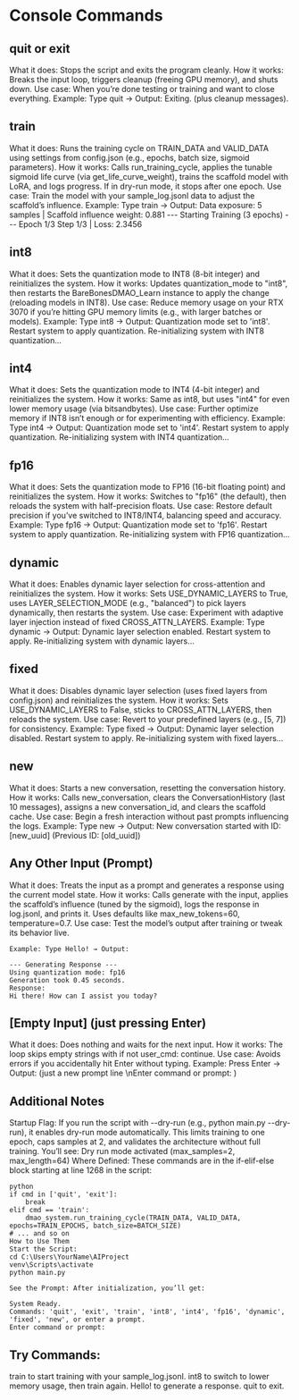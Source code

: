 # Console Commands
## quit or exit
What it does: Stops the script and exits the program cleanly.
How it works: Breaks the input loop, triggers cleanup (freeing GPU memory), and shuts down.
Use case: When you’re done testing or training and want to close everything.
Example: Type quit → Output: Exiting. (plus cleanup messages).
## train
What it does: Runs the training cycle on TRAIN_DATA and VALID_DATA using settings from config.json (e.g., epochs, batch size, sigmoid parameters).
How it works: Calls run_training_cycle, applies the tunable sigmoid life curve (via get_life_curve_weight), trains the scaffold model with LoRA, and logs progress. If in dry-run mode, it stops after one epoch.
Use case: Train the model with your sample_log.jsonl data to adjust the scaffold’s influence.
Example: Type train → Output:
Data exposure: 5 samples | Scaffold influence weight: 0.881
--- Starting Training (3 epochs) ---
Epoch 1/3
Step 1/3 | Loss: 2.3456
##  int8
What it does: Sets the quantization mode to INT8 (8-bit integer) and reinitializes the system.
How it works: Updates quantization_mode to "int8", then restarts the BareBonesDMAO_Learn instance to apply the change (reloading models in INT8).
Use case: Reduce memory usage on your RTX 3070 if you’re hitting GPU memory limits (e.g., with larger batches or models).
Example: Type int8 → Output:
Quantization mode set to 'int8'. Restart system to apply quantization.
Re-initializing system with INT8 quantization...
## int4
What it does: Sets the quantization mode to INT4 (4-bit integer) and reinitializes the system.
How it works: Same as int8, but uses "int4" for even lower memory usage (via bitsandbytes).
Use case: Further optimize memory if INT8 isn’t enough or for experimenting with efficiency.
Example: Type int4 → Output:
Quantization mode set to 'int4'. Restart system to apply quantization.
Re-initializing system with INT4 quantization...
## fp16
What it does: Sets the quantization mode to FP16 (16-bit floating point) and reinitializes the system.
How it works: Switches to "fp16" (the default), then reloads the system with half-precision floats.
Use case: Restore default precision if you’ve switched to INT8/INT4, balancing speed and accuracy.
Example: Type fp16 → Output:
Quantization mode set to 'fp16'. Restart system to apply quantization.
Re-initializing system with FP16 quantization...
## dynamic
What it does: Enables dynamic layer selection for cross-attention and reinitializes the system.
How it works: Sets USE_DYNAMIC_LAYERS to True, uses LAYER_SELECTION_MODE (e.g., "balanced") to pick layers dynamically, then restarts the system.
Use case: Experiment with adaptive layer injection instead of fixed CROSS_ATTN_LAYERS.
Example: Type dynamic → Output:
Dynamic layer selection enabled. Restart system to apply.
Re-initializing system with dynamic layers...
## fixed
What it does: Disables dynamic layer selection (uses fixed layers from config.json) and reinitializes the system.
How it works: Sets USE_DYNAMIC_LAYERS to False, sticks to CROSS_ATTN_LAYERS, then reloads the system.
Use case: Revert to your predefined layers (e.g., [5, 7]) for consistency.
Example: Type fixed → Output:
Dynamic layer selection disabled. Restart system to apply.
Re-initializing system with fixed layers...
## new
What it does: Starts a new conversation, resetting the conversation history.
How it works: Calls new_conversation, clears the ConversationHistory (last 10 messages), assigns a new conversation_id, and clears the scaffold cache.
Use case: Begin a fresh interaction without past prompts influencing the logs.
Example: Type new → Output:
New conversation started with ID: [new_uuid] (Previous ID: [old_uuid])
## Any Other Input (Prompt)
What it does: Treats the input as a prompt and generates a response using the current model state.
How it works: Calls generate with the input, applies the scaffold’s influence (tuned by the sigmoid), logs the response in log.jsonl, and prints it. Uses defaults like max_new_tokens=60, temperature=0.7.
Use case: Test the model’s output after training or tweak its behavior live.
```
Example: Type Hello! → Output:

--- Generating Response ---
Using quantization mode: fp16
Generation took 0.45 seconds.
Response:
Hi there! How can I assist you today?
```
## [Empty Input] (just pressing Enter)
What it does: Does nothing and waits for the next input.
How it works: The loop skips empty strings with if not user_cmd: continue.
Use case: Avoids errors if you accidentally hit Enter without typing.
Example: Press Enter → Output: (just a new prompt line \nEnter command or prompt: )
## Additional Notes
Startup Flag: If you run the script with --dry-run (e.g., python main.py --dry-run), it enables dry-run mode automatically. This limits training to one epoch, caps samples at 2, and validates the architecture without full training. You’ll see:
Dry run mode activated (max_samples=2, max_length=64)
Where Defined: These commands are in the if-elif-else block starting at line 1268 in the script:
```
python
if cmd in ['quit', 'exit']:
    break
elif cmd == 'train':
    dmao_system.run_training_cycle(TRAIN_DATA, VALID_DATA, epochs=TRAIN_EPOCHS, batch_size=BATCH_SIZE)
# ... and so on
How to Use Them
Start the Script:
cd C:\Users\YourName\AIProject
venv\Scripts\activate
python main.py

See the Prompt: After initialization, you’ll get:

System Ready.
Commands: 'quit', 'exit', 'train', 'int8', 'int4', 'fp16', 'dynamic', 'fixed', 'new', or enter a prompt.
Enter command or prompt:
```
## Try Commands:
train to start training with your sample_log.jsonl.
int8 to switch to lower memory usage, then train again.
Hello! to generate a response.
quit to exit.


